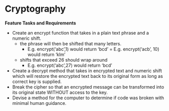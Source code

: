 # Cryptography

**Feature Tasks and Requirements**

- Create an encrypt function that takes in a plain text phrase and a numeric shift.
    - the phrase will then be shifted that many letters.
        - E.g. encrypt(‘abc’,1) would return ‘bcd’ = E.g. encrypt(‘acb’, 10) would return ‘klm’
    - shifts that exceed 26 should wrap around
        - E.g. encrypt(‘abc’,27) would return ‘bcd’
- Create a decrypt method that takes in encrypted text and numeric shift which will restore the encrypted text back to its original form as long as correct key is supplied.
- Break the cipher so that an encrypted message can be transformed into its original state WITHOUT access to the key.
- Devise a method for the computer to determine if code was broken with minimal human guidance.